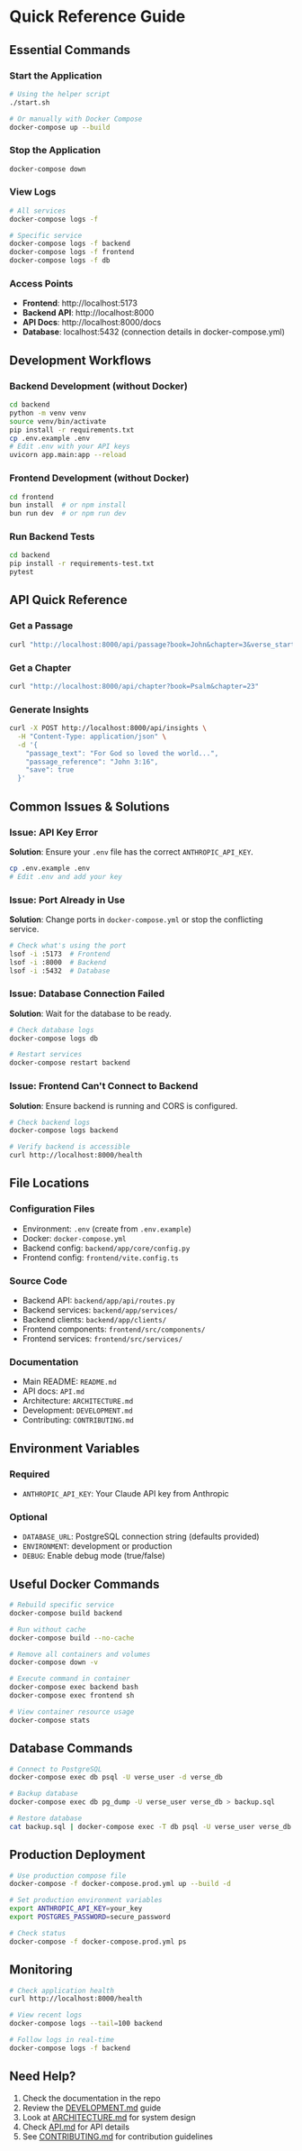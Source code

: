 # Quick Reference Guide

## Essential Commands

### Start the Application

```bash
# Using the helper script
./start.sh

# Or manually with Docker Compose
docker-compose up --build
```

### Stop the Application

```bash
docker-compose down
```

### View Logs

```bash
# All services
docker-compose logs -f

# Specific service
docker-compose logs -f backend
docker-compose logs -f frontend
docker-compose logs -f db
```

### Access Points

- **Frontend**: http://localhost:5173
- **Backend API**: http://localhost:8000
- **API Docs**: http://localhost:8000/docs
- **Database**: localhost:5432 (connection details in docker-compose.yml)

## Development Workflows

### Backend Development (without Docker)

```bash
cd backend
python -m venv venv
source venv/bin/activate
pip install -r requirements.txt
cp .env.example .env
# Edit .env with your API keys
uvicorn app.main:app --reload
```

### Frontend Development (without Docker)

```bash
cd frontend
bun install  # or npm install
bun run dev  # or npm run dev
```

### Run Backend Tests

```bash
cd backend
pip install -r requirements-test.txt
pytest
```

## API Quick Reference

### Get a Passage

```bash
curl "http://localhost:8000/api/passage?book=John&chapter=3&verse_start=16&verse_end=17"
```

### Get a Chapter

```bash
curl "http://localhost:8000/api/chapter?book=Psalm&chapter=23"
```

### Generate Insights

```bash
curl -X POST http://localhost:8000/api/insights \
  -H "Content-Type: application/json" \
  -d '{
    "passage_text": "For God so loved the world...",
    "passage_reference": "John 3:16",
    "save": true
  }'
```

## Common Issues & Solutions

### Issue: API Key Error

**Solution**: Ensure your `.env` file has the correct `ANTHROPIC_API_KEY`.

```bash
cp .env.example .env
# Edit .env and add your key
```

### Issue: Port Already in Use

**Solution**: Change ports in `docker-compose.yml` or stop the conflicting service.

```bash
# Check what's using the port
lsof -i :5173  # Frontend
lsof -i :8000  # Backend
lsof -i :5432  # Database
```

### Issue: Database Connection Failed

**Solution**: Wait for the database to be ready.

```bash
# Check database logs
docker-compose logs db

# Restart services
docker-compose restart backend
```

### Issue: Frontend Can't Connect to Backend

**Solution**: Ensure backend is running and CORS is configured.

```bash
# Check backend logs
docker-compose logs backend

# Verify backend is accessible
curl http://localhost:8000/health
```

## File Locations

### Configuration Files

- Environment: `.env` (create from `.env.example`)
- Docker: `docker-compose.yml`
- Backend config: `backend/app/core/config.py`
- Frontend config: `frontend/vite.config.ts`

### Source Code

- Backend API: `backend/app/api/routes.py`
- Backend services: `backend/app/services/`
- Backend clients: `backend/app/clients/`
- Frontend components: `frontend/src/components/`
- Frontend services: `frontend/src/services/`

### Documentation

- Main README: `README.md`
- API docs: `API.md`
- Architecture: `ARCHITECTURE.md`
- Development: `DEVELOPMENT.md`
- Contributing: `CONTRIBUTING.md`

## Environment Variables

### Required

- `ANTHROPIC_API_KEY`: Your Claude API key from Anthropic

### Optional

- `DATABASE_URL`: PostgreSQL connection string (defaults provided)
- `ENVIRONMENT`: development or production
- `DEBUG`: Enable debug mode (true/false)

## Useful Docker Commands

```bash
# Rebuild specific service
docker-compose build backend

# Run without cache
docker-compose build --no-cache

# Remove all containers and volumes
docker-compose down -v

# Execute command in container
docker-compose exec backend bash
docker-compose exec frontend sh

# View container resource usage
docker-compose stats
```

## Database Commands

```bash
# Connect to PostgreSQL
docker-compose exec db psql -U verse_user -d verse_db

# Backup database
docker-compose exec db pg_dump -U verse_user verse_db > backup.sql

# Restore database
cat backup.sql | docker-compose exec -T db psql -U verse_user verse_db
```

## Production Deployment

```bash
# Use production compose file
docker-compose -f docker-compose.prod.yml up --build -d

# Set production environment variables
export ANTHROPIC_API_KEY=your_key
export POSTGRES_PASSWORD=secure_password

# Check status
docker-compose -f docker-compose.prod.yml ps
```

## Monitoring

```bash
# Check application health
curl http://localhost:8000/health

# View recent logs
docker-compose logs --tail=100 backend

# Follow logs in real-time
docker-compose logs -f backend
```

## Need Help?

1. Check the documentation in the repo
2. Review the [DEVELOPMENT.md](DEVELOPMENT.md) guide
3. Look at [ARCHITECTURE.md](ARCHITECTURE.md) for system design
4. Check [API.md](API.md) for API details
5. See [CONTRIBUTING.md](CONTRIBUTING.md) for contribution guidelines
